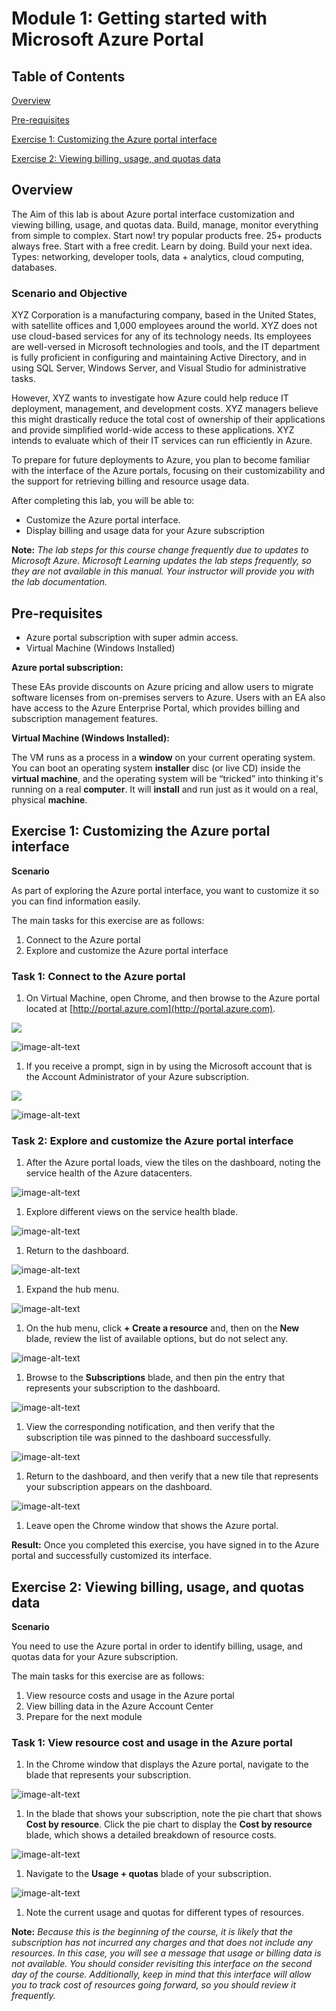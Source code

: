 # Module 1: Getting started with Microsoft Azure Portal

## Table of Contents

[Overview](lab1.md#overview)

[Pre-requisites](lab1.md#pre-requisites)

[Exercise 1: Customizing the Azure portal interface](lab1.md#exercise-1-customizing-the-azure-portal-interface)

[Exercise 2: Viewing billing, usage, and quotas data](lab1.md#exercise-2-viewing-billing-usage-and-quotas-data)

## Overview

The Aim of this lab is about Azure portal interface customization and viewing billing, usage, and quotas data. Build, manage, monitor everything from simple to complex. Start now! try popular products free. 25+ products always free. Start with a free credit. Learn by doing. Build your next idea. Types: networking, developer tools, data + analytics, cloud computing, databases.

### Scenario and Objective

XYZ Corporation is a manufacturing company, based in the United States, with satellite offices and 1,000 employees around the world. XYZ does not use cloud-based services for any of its technology needs. Its employees are well-versed in Microsoft technologies and tools, and the IT department is fully proficient in configuring and maintaining Active Directory, and in using SQL Server, Windows Server, and Visual Studio for administrative tasks.

However, XYZ wants to investigate how Azure could help reduce IT deployment, management, and development costs. XYZ managers believe this might drastically reduce the total cost of ownership of their applications and provide simplified world-wide access to these applications. XYZ intends to evaluate which of their IT services can run efficiently in Azure.

To prepare for future deployments to Azure, you plan to become familiar with the interface of the Azure portals, focusing on their customizability and the support for retrieving billing and resource usage data.

After completing this lab, you will be able to:

* Customize the Azure portal interface.
* Display billing and usage data for your Azure subscription

**Note:** _The lab steps for this course change frequently due to updates to Microsoft Azure. Microsoft Learning updates the lab steps frequently, so they are not available in this manual. Your instructor will provide you with the lab documentation._

## Pre-requisites

* Azure portal subscription with super admin access.
* Virtual Machine \(Windows Installed\)

**Azure portal subscription:**

These EAs provide discounts on Azure pricing and allow users to migrate software licenses from on-premises servers to Azure. Users with an EA also have access to the Azure Enterprise Portal, which provides billing and subscription management features.

**Virtual Machine \(Windows Installed\):**

The VM runs as a process in a **window** on your current operating system. You can boot an operating system **installer** disc \(or live CD\) inside the **virtual machine**, and the operating system will be “tricked” into thinking it's running on a real **computer**. It will **install** and run just as it would on a real, physical **machine**.

## Exercise 1: Customizing the Azure portal interface

**Scenario**

As part of exploring the Azure portal interface, you want to customize it so you can find information easily.

The main tasks for this exercise are as follows:

1. Connect to the Azure portal
2. Explore and customize the Azure portal interface

### Task 1: Connect to the Azure portal

1. On Virtual Machine, open Chrome, and then browse to the Azure portal located at [http://portal.azure.com](http://portal.azure.com).

![](.gitbook/assets/l1.png)

![image-alt-text](https://raw.githubusercontent.com/oracle/learning-library/master/oci-library/qloudable/OCI_Quick_Start/img/RESERVEDIP_HOL001.PNG)

1. If you receive a prompt, sign in by using the Microsoft account that is the Account Administrator of your Azure subscription.

![](.gitbook/assets/l2.png)

![image-alt-text](https://raw.githubusercontent.com/oracle/learning-library/master/oci-library/qloudable/OCI_Quick_Start/img/RESERVEDIP_HOL001.PNG)

### Task 2: Explore and customize the Azure portal interface

1. After the Azure portal loads, view the tiles on the dashboard, noting the service health of the Azure datacenters.

![image-alt-text](https://raw.githubusercontent.com/oracle/learning-library/master/oci-library/qloudable/OCI_Quick_Start/img/RESERVEDIP_HOL001.PNG)

1. Explore different views on the service health blade.

![image-alt-text](https://raw.githubusercontent.com/oracle/learning-library/master/oci-library/qloudable/OCI_Quick_Start/img/RESERVEDIP_HOL001.PNG)

1. Return to the dashboard.

![image-alt-text](https://raw.githubusercontent.com/oracle/learning-library/master/oci-library/qloudable/OCI_Quick_Start/img/RESERVEDIP_HOL001.PNG)

1. Expand the hub menu.

![image-alt-text](https://raw.githubusercontent.com/oracle/learning-library/master/oci-library/qloudable/OCI_Quick_Start/img/RESERVEDIP_HOL001.PNG)

1. On the hub menu, click **+ Create a resource** and, then on the **New** blade, review the list of available options, but do not select any.

![image-alt-text](https://raw.githubusercontent.com/oracle/learning-library/master/oci-library/qloudable/OCI_Quick_Start/img/RESERVEDIP_HOL001.PNG)

1. Browse to the **Subscriptions** blade, and then pin the entry that represents your subscription to the dashboard.

![image-alt-text](https://raw.githubusercontent.com/oracle/learning-library/master/oci-library/qloudable/OCI_Quick_Start/img/RESERVEDIP_HOL001.PNG)

1. View the corresponding notification, and then verify that the subscription tile was pinned to the dashboard successfully.

![image-alt-text](https://raw.githubusercontent.com/oracle/learning-library/master/oci-library/qloudable/OCI_Quick_Start/img/RESERVEDIP_HOL001.PNG)

1. Return to the dashboard, and then verify that a new tile that represents your subscription appears on the dashboard.

![image-alt-text](https://raw.githubusercontent.com/oracle/learning-library/master/oci-library/qloudable/OCI_Quick_Start/img/RESERVEDIP_HOL001.PNG)

1. Leave open the Chrome window that shows the Azure portal.

**Result:** Once you completed this exercise, you have signed in to the Azure portal and successfully customized its interface.

## Exercise 2: Viewing billing, usage, and quotas data

**Scenario**

You need to use the Azure portal in order to identify billing, usage, and quotas data for your Azure subscription.

The main tasks for this exercise are as follows:

1. View resource costs and usage in the Azure portal
2. View billing data in the Azure Account Center
3. Prepare for the next module

### Task 1: View resource cost and usage in the Azure portal

1. In the Chrome window that displays the Azure portal, navigate to the blade that represents your subscription.

![image-alt-text](https://raw.githubusercontent.com/oracle/learning-library/master/oci-library/qloudable/OCI_Quick_Start/img/RESERVEDIP_HOL001.PNG)

1. In the blade that shows your subscription, note the pie chart that shows **Cost by resource**. Click the pie chart to display the **Cost by resource** blade, which shows a detailed breakdown of resource costs.

![image-alt-text](https://raw.githubusercontent.com/oracle/learning-library/master/oci-library/qloudable/OCI_Quick_Start/img/RESERVEDIP_HOL001.PNG)

1. Navigate to the **Usage + quotas** blade of your subscription.

![image-alt-text](https://raw.githubusercontent.com/oracle/learning-library/master/oci-library/qloudable/OCI_Quick_Start/img/RESERVEDIP_HOL001.PNG)

1. Note the current usage and quotas for different types of resources.

**Note:** _Because this is the beginning of the course, it is likely that the subscription has not incurred any charges and that does not include any resources. In this case, you will see a message that usage or billing data is not available. You should consider revisiting this interface on the second day of the course. Additionally, keep in mind that this interface will allow you to track cost of resources going forward, so you should review it frequently._

